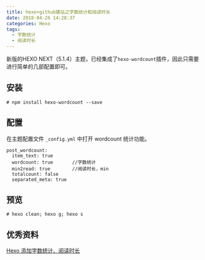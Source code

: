 ```yaml
---
title: hexo+github建站之字数统计和阅读时长
date: 2018-04-26 14:28:37
categories: Hexo
tags:
  - 字数统计
  - 阅读时长
---
```


新版的HEXO NEXT（5.1.4）主题，已经集成了`hexo-wordcount`插件，因此只需要进行简单的几部配置即可。

## 安装

```shell
# npm install hexo-wordcount --save
```

## 配置

在主题配置文件 `_config.yml` 中打开 wordcount 统计功能。

```shell
post_wordcount:
  item_text: true
  wordcount: true		//字数统计
  min2read: true		//阅读时长，min
  totalcount: false
  separated_meta: true
```

## 预览

```shell
# hexo clean; hexo g; hexo s
```

## 优秀资料

[Hexo 添加字数统计、阅读时长](https://sessionch.com/hexo/hexo-common-plug.html)